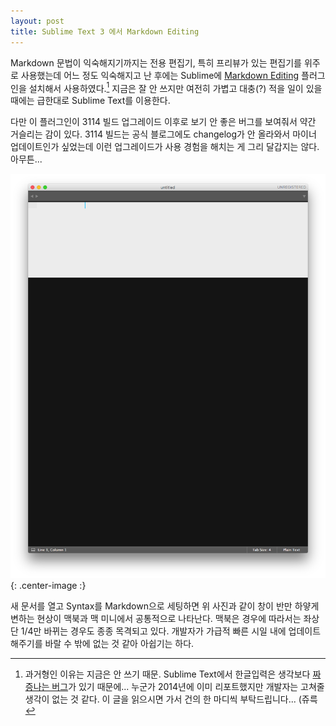 ```yaml
---
layout: post
title: Sublime Text 3 에서 Markdown Editing
---
```


Markdown 문법이 익숙해지기까지는 전용 편집기, 특히 프리뷰가 있는 편집기를 위주로 사용했는데 어느 정도 익숙해지고 난 후에는 Sublime에 [Markdown Editing](https://packagecontrol.io/packages/MarkdownEditing) 플러그인을 설치해서 사용하였다.[^1] 지금은 잘 안 쓰지만 여전히 가볍고 대충(?) 적을 일이 있을 때에는 급한대로 Sublime Text를 이용한다.

[^1]: 과거형인 이유는 지금은 안 쓰기 때문. Sublime Text에서 한글입력은 생각보다 [짜증나는 버그](https://forum.sublimetext.com/t/cursor-pointer-error/13616)가 있기 때문에... 누군가 2014년에 이미 리포트했지만 개발자는 고쳐줄 생각이 없는 것 같다. 이 글을 읽으시면 가서 건의 한 마디씩 부탁드립니다... (쥬륵

다만 이 플러그인이 3114 빌드 업그레이드 이후로 보기 안 좋은 버그를 보여줘서 약간 거슬리는 감이 있다. 3114 빌드는 공식 블로그에도 changelog가 안 올라와서 마이너 업데이트인가 싶었는데 이런 업그레이드가 사용 경험을 해치는 게 그리 달갑지는 않다. 아무튼... 

![image](/Resources/2016-05-21/sl_markdownediting.png){: .center-image :}

새 문서를 열고 Syntax를 Markdown으로 세팅하면 위 사진과 같이 창이 반만 하얗게 변하는 현상이 맥북과 맥 미니에서 공통적으로 나타난다. 맥북은 경우에 따라서는 좌상단 1/4만 바뀌는 경우도 종종 목격되고 있다. 개발자가 가급적 빠른 시일 내에 업데이트 해주기를 바랄 수 밖에 없는 것 같아 아쉽기는 하다.